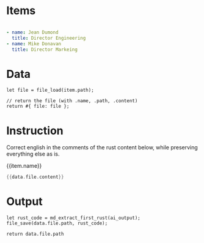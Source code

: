 # Items

```yaml

- name: Jean Dumond
  title: Director Engineering
- name: Mike Donavan
  title: Director Markeing

```

# Data

```rhai
let file = file_load(item.path);

// return the file (with .name, .path, .content)
return #{ file: file };
```

# Instruction

Correct english in the comments of the rust content below, while preserving everything else as is. 

{{item.name}}

```rust
{{data.file.content}}
```

# Output

```rhai
let rust_code = md_extract_first_rust(ai_output);
file_save(data.file.path, rust_code);

return data.file.path
```